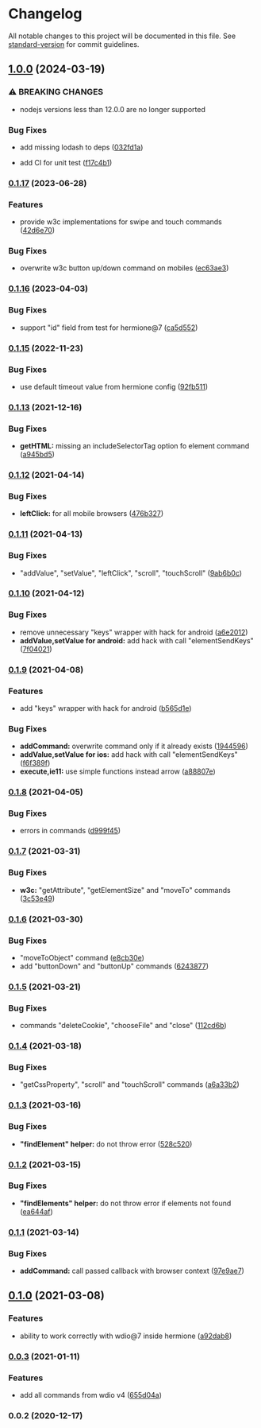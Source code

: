 # Changelog

All notable changes to this project will be documented in this file. See [standard-version](https://github.com/conventional-changelog/standard-version) for commit guidelines.

## [1.0.0](https://github.com/gemini-testing/hermione-wdio-migrator/compare/v0.1.17...v1.0.0) (2024-03-19)


### ⚠ BREAKING CHANGES

* nodejs versions less than 12.0.0 are no longer supported

### Bug Fixes

* add missing lodash to deps ([032fd1a](https://github.com/gemini-testing/hermione-wdio-migrator/commit/032fd1a77ebe731762bd74e962a22ef0f23a18eb))


* add CI for unit test ([f17c4b1](https://github.com/gemini-testing/hermione-wdio-migrator/commit/f17c4b10f389ae59003c149d7f149c6342d7c72b))

### [0.1.17](https://github.com/gemini-testing/hermione-wdio-migrator/compare/v0.1.16...v0.1.17) (2023-06-28)


### Features

* provide w3c implementations for swipe and touch commands ([42d6e70](https://github.com/gemini-testing/hermione-wdio-migrator/commit/42d6e707217057871928519e1e46007762031d19))


### Bug Fixes

* overwrite w3c button up/down command on mobiles ([ec63ae3](https://github.com/gemini-testing/hermione-wdio-migrator/commit/ec63ae302fd6f1a6a2f1867a4b112ed3e5fb4ad8))

### [0.1.16](https://github.com/gemini-testing/hermione-wdio-migrator/compare/v0.1.15...v0.1.16) (2023-04-03)


### Bug Fixes

* support "id" field from test for hermione@7 ([ca5d552](https://github.com/gemini-testing/hermione-wdio-migrator/commit/ca5d552188de9ad355e14bd5cf643159a6cdfc7f))

### [0.1.15](https://github.com/gemini-testing/hermione-wdio-migrator/compare/v0.1.14...v0.1.15) (2022-11-23)


### Bug Fixes

* use default timeout value from hermione config ([92fb511](https://github.com/gemini-testing/hermione-wdio-migrator/commit/92fb51183adfd5e1409c1efe18ddcd5b1142e929))

### [0.1.13](https://github.com/gemini-testing/hermione-wdio-migrator/compare/v0.1.12...v0.1.13) (2021-12-16)


### Bug Fixes

* **getHTML:** missing an includeSelectorTag option fo element command ([a945bd5](https://github.com/gemini-testing/hermione-wdio-migrator/commit/a945bd5f1d3c5c267467918b82e681364a31debb))

### [0.1.12](https://github.com/gemini-testing/hermione-wdio-migrator/compare/v0.1.11...v0.1.12) (2021-04-14)


### Bug Fixes

* **leftClick:** for all mobile browsers ([476b327](https://github.com/gemini-testing/hermione-wdio-migrator/commit/476b327b0a09cd2bce1b7aac4c77026e1882e08e))

### [0.1.11](https://github.com/gemini-testing/hermione-wdio-migrator/compare/v0.1.10...v0.1.11) (2021-04-13)


### Bug Fixes

* "addValue", "setValue", "leftClick", "scroll", "touchScroll" ([9ab6b0c](https://github.com/gemini-testing/hermione-wdio-migrator/commit/9ab6b0c8266fb9e064e45dddf948fa0d5f52ac38))

### [0.1.10](https://github.com/gemini-testing/hermione-wdio-migrator/compare/v0.1.9...v0.1.10) (2021-04-12)


### Bug Fixes

* remove unnecessary "keys" wrapper with hack for android ([a6e2012](https://github.com/gemini-testing/hermione-wdio-migrator/commit/a6e20124334969739a48b37bec47f95217ba8f38))
* **addValue,setValue for android:** add hack with call "elementSendKeys" ([7f04021](https://github.com/gemini-testing/hermione-wdio-migrator/commit/7f04021a526e714392574af6a0273dee08f30fa4))

### [0.1.9](https://github.com/gemini-testing/hermione-wdio-migrator/compare/v0.1.8...v0.1.9) (2021-04-08)


### Features

* add "keys" wrapper with hack for android ([b565d1e](https://github.com/gemini-testing/hermione-wdio-migrator/commit/b565d1e78c117b294fb78fc15955dbf9fbe82814))


### Bug Fixes

* **addCommand:** overwrite command only if it already exists ([1944596](https://github.com/gemini-testing/hermione-wdio-migrator/commit/194459610957383f088d038ccd48ae680296a2ea))
* **addValue,setValue for ios:** add hack with call "elementSendKeys" ([f6f389f](https://github.com/gemini-testing/hermione-wdio-migrator/commit/f6f389f221c3e3550d6901f68bfb35123a48f8eb))
* **execute,ie11:** use simple functions instead arrow ([a88807e](https://github.com/gemini-testing/hermione-wdio-migrator/commit/a88807e6cf1734036576260430ede1860a702c11))

### [0.1.8](https://github.com/gemini-testing/hermione-wdio-migrator/compare/v0.1.7...v0.1.8) (2021-04-05)


### Bug Fixes

* errors in commands ([d999f45](https://github.com/gemini-testing/hermione-wdio-migrator/commit/d999f45d8cfc12357916a06d36ebd04fb83aecc4))

### [0.1.7](https://github.com/gemini-testing/hermione-wdio-migrator/compare/v0.1.6...v0.1.7) (2021-03-31)


### Bug Fixes

* **w3c:** "getAttribute", "getElementSize" and "moveTo" commands ([3c53e49](https://github.com/gemini-testing/hermione-wdio-migrator/commit/3c53e49fa48ffcbd64ae8e1298a1b471a2618900))

### [0.1.6](https://github.com/gemini-testing/hermione-wdio-migrator/compare/v0.1.5...v0.1.6) (2021-03-30)


### Bug Fixes

* "moveToObject" command ([e8cb30e](https://github.com/gemini-testing/hermione-wdio-migrator/commit/e8cb30e48d7bd6e0ef4ba7c271e198b386a9b93d))
* add "buttonDown" and "buttonUp" commands ([6243877](https://github.com/gemini-testing/hermione-wdio-migrator/commit/6243877f41848c07da080025b9ae870444e8291f))

### [0.1.5](https://github.com/gemini-testing/hermione-wdio-migrator/compare/v0.1.4...v0.1.5) (2021-03-21)


### Bug Fixes

* commands "deleteCookie", "chooseFile" and "close" ([112cd6b](https://github.com/gemini-testing/hermione-wdio-migrator/commit/112cd6bed5c13a70b62ece3f6384ff5d9609aa1b))

### [0.1.4](https://github.com/gemini-testing/hermione-wdio-migrator/compare/v0.1.3...v0.1.4) (2021-03-18)


### Bug Fixes

* "getCssProperty", "scroll" and "touchScroll" commands ([a6a33b2](https://github.com/gemini-testing/hermione-wdio-migrator/commit/a6a33b2952ee34bb9ce69ec12321699c92629681))

### [0.1.3](https://github.com/gemini-testing/hermione-wdio-migrator/compare/v0.1.2...v0.1.3) (2021-03-16)


### Bug Fixes

* **"findElement" helper:** do not throw error ([528c520](https://github.com/gemini-testing/hermione-wdio-migrator/commit/528c520a656258e888629b86e72a4a8429956285))

### [0.1.2](https://github.com/gemini-testing/hermione-wdio-migrator/compare/v0.1.1...v0.1.2) (2021-03-15)


### Bug Fixes

* **"findElements" helper:** do not throw error if elements not found ([ea644af](https://github.com/gemini-testing/hermione-wdio-migrator/commit/ea644aff557544239aa9d7364ca5568f78b4cc37))

### [0.1.1](https://github.com/gemini-testing/hermione-wdio-migrator/compare/v0.1.0...v0.1.1) (2021-03-14)


### Bug Fixes

* **addCommand:** call passed callback with browser context ([97e9ae7](https://github.com/gemini-testing/hermione-wdio-migrator/commit/97e9ae78b26652c8e4f676b8d69fd72f73b725df))

## [0.1.0](https://github.com/gemini-testing/hermione-wdio-migrator/compare/v0.0.3...v0.1.0) (2021-03-08)


### Features

* ability to work correctly with wdio@7 inside hermione ([a92dab8](https://github.com/gemini-testing/hermione-wdio-migrator/commit/a92dab8df16f5f073412a951dce5d7471bbd9cfe))

### [0.0.3](https://github.com/gemini-testing/hermione-wdio-migrator/compare/v0.0.2...v0.0.3) (2021-01-11)


### Features

* add all commands from wdio v4 ([655d04a](https://github.com/gemini-testing/hermione-wdio-migrator/commit/655d04a41d3a5e1fc92058d53701063608d90c74))

### 0.0.2 (2020-12-17)
